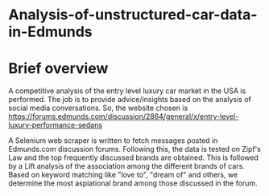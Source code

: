 # Analysis-of-unstructured-car-data-in-Edmunds

# Brief overview

A competitive analysis of the entry level luxury car market in the USA is performed. 
The job is to provide advice/insights based on the analysis of social media conversations.
So, the website chosen is https://forums.edmunds.com/discussion/2864/general/x/entry-level-luxury-performance-sedans

A Selenium web scraper is written to fetch messages posted in Edmunds.com discussion forums.
Following this, the data is tested on Zipf's Law and the top frequently discussed brands are obtained.
This is followed by a Lift analysis of the association among the different brands of cars.
Based on keyword matching like "love to", "dream of" and others, we determine the most aspiational brand among those discussed in the forum.
